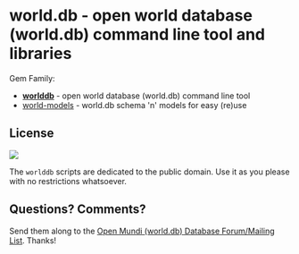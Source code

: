 # world.db - open world database (world.db) command line tool and libraries

Gem Family:

- [**worlddb**](worlddb) - open world database (world.db) command line tool
- [world-models](world-models) - world.db schema 'n' models for easy (re)use




## License

![](https://publicdomainworks.github.io/buttons/zero88x31.png)

The `worlddb` scripts are dedicated to the public domain.
Use it as you please with no restrictions whatsoever.

## Questions? Comments?

Send them along to the [Open Mundi (world.db) Database Forum/Mailing List](http://groups.google.com/group/openmundi).
Thanks!
